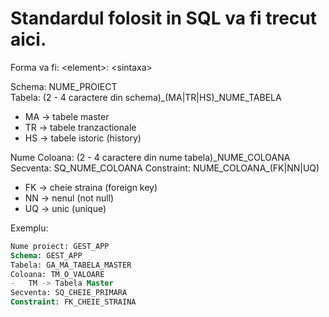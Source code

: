 # Standardul folosit in SQL va fi trecut aici. #
Forma va fi: \<element\>: \<sintaxa\>    

Schema: NUME_PROIECT  
Tabela: (2 - 4 caractere din schema)\_(MA|TR|HS)\_NUME_TABELA
-   MA -> tabele master
-   TR -> tabele tranzactionale
-   HS -> tabele istoric (history)  

Nume Coloana: (2 - 4 caractere din nume tabela)\_NUME_COLOANA
Secventa: SQ_NUME_COLOANA
Constraint: NUME_COLOANA_(FK|NN|UQ)
-   FK -> cheie straina (foreign key)
-   NN -> nenul (not null)
-   UQ -> unic (unique)

Exemplu:  

```SQL
Nume proiect: GEST_APP
Schema: GEST_APP
Tabela: GA_MA_TABELA_MASTER
Coloana: TM_O_VALOARE
-   TM -> Tabela Master 
Secventa: SQ_CHEIE_PRIMARA
Constraint: FK_CHEIE_STRAINA
```

